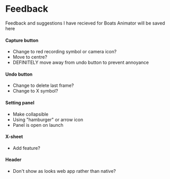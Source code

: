 # Feedback
Feedback and suggestions I have recieved for Boats Animator will be saved here

#### Capture button

* Change to red recording symbol or camera icon?
* Move to centre?
* DEFINITELY move away from undo button to prevent annoyance

#### Undo button

* Change to delete last frame?
* Change to X symbol?

#### Setting panel

* Make collapsible
* Using "hamburger" or arrow icon
* Panel is open on launch

#### X-sheet
* Add feature?

#### Header
* Don't show as looks web app rather than native?
